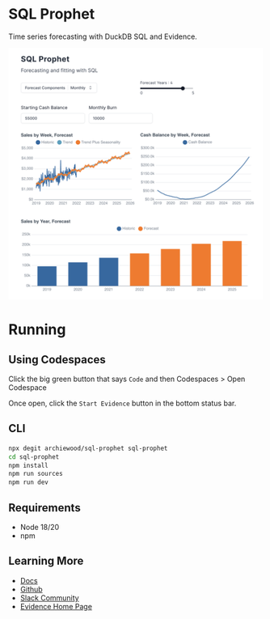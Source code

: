 # SQL Prophet

Time series forecasting with DuckDB SQL and Evidence.

![Forecasting using SQL](static/output.png)


# Running

## Using Codespaces

Click the big green button that says `Code` and then Codespaces > Open Codespace

Once open, click the `Start Evidence` button in the bottom status bar.

## CLI

```bash
npx degit archiewood/sql-prophet sql-prophet
cd sql-prophet
npm install 
npm run sources
npm run dev 
```

## Requirements
- Node 18/20
- npm

## Learning More

- [Docs](https://docs.evidence.dev/)
- [Github](https://github.com/evidence-dev/evidence)
- [Slack Community](https://slack.evidence.dev/)
- [Evidence Home Page](https://www.evidence.dev)

